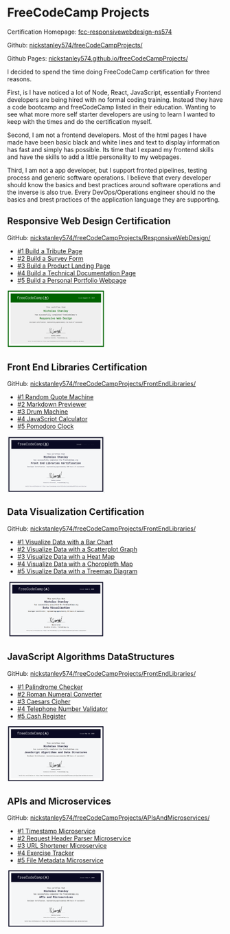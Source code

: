 # FreeCodeCamp Projects

Certification Homepage: [fcc-responsivewebdesign-ns574](https://freecodecamp-projects-ns574.herokuapp.com/)

Github: [nickstanley574/freeCodeCampProjects/](https://github.com/nickstanley574/freeCodeCampProjects/)

Github Pages: [nickstanley574.github.io/freeCodeCampProjects/](https://nickstanley574.github.io/freeCodeCampProjects/)

I decided to spend the time doing FreeCodeCamp certification for three reasons.

First, is I have noticed a lot of Node, React, JavaScript, essentially Frontend developers are being hired with no formal coding training. Instead they have a code bootcamp and freeCodeCamp listed in their education. Wanting to see what more more self starter developers are using to learn I wanted to keep with the times and do the certification myself.

Second, I am not a frontend developers. Most of the html pages I have made have been basic black and white lines and text to display information has fast and simply has possible. Its time that I expand my frontend skills and have the skills to add a little personality to my webpages.

Third, I am not a app developer, but  I support fronted pipelines, testing process and generic software operations. I believe that every developer should know the basics and best practices around software operations and the inverse is also true. Every DevOps/Operations engineer should no the basics and brest practices of the application language they are supporting.


## Responsive Web Design Certification

GitHub: [nickstanley574/freeCodeCampProjects/ResponsiveWebDesign/](https://github.com/nickstanley574/freeCodeCampProjects/tree/master/ResponsiveWebDesign)

* [#1 Build a Tribute Page](https://nickstanley574.github.io/freeCodeCampProjects/ResponsiveWebDesign/Build-a-Trubute-Page/)
* [#2 Build a Survey Form](https://nickstanley574.github.io/freeCodeCampProjects//ResponsiveWebDesign/Survey-Form/)
* [#3 Build a Product Landing Page](https://nickstanley574.github.io/freeCodeCampProjects//ResponsiveWebDesign/Product-Landing-Page/)
* [#4 Build a Technical Documentation Page](https://nickstanley574.github.io/freeCodeCampProjects//ResponsiveWebDesign/Technical-Documentation-Page/)
* [#5 Build a Personal Portfolio Webpage](https://nickstanley574.github.io/freeCodeCampProjects//ResponsiveWebDesign/PersonalPortfolioWebpage/)

<img src="ResponsiveWebDesign/ResponsiveWebDesignCertificate.png" alt="FCC Responsive Web Design Certificate" width="45%"/>


## Front End Libraries Certification

GitHub: [nickstanley574/freeCodeCampProjects/FrontEndLibraries/](https://github.com/nickstanley574/freeCodeCampProjects/tree/master/FrontEndLibraries)

* [#1 Random Quote Machine](https://nickstanley574.github.io/freeCodeCampProjects//FrontEndLibraries/RandomQuoteMachine/)
* [#2 Markdown Previewer](https://nickstanley574.github.io/freeCodeCampProjects//FrontEndLibraries/MarkdownPreviewer/)
* [#3 Drum Machine](https://nickstanley574.github.io/freeCodeCampProjects//FrontEndLibraries/DrumMachine/)
* [#4 JavaScript Calculator](https://nickstanley574.github.io/freeCodeCampProjects//FrontEndLibraries/JavaScriptCalculator/)
* [#5 Pomodoro Clock](https://nickstanley574.github.io/freeCodeCampProjects//FrontEndLibraries/PomodoroClock/)


<img src="FrontEndLibraries/FrontEndLibrariesCertification.png" alt="Front End Libraries Certificate" width="45%"/>

## Data Visualization Certification

GitHub: [nickstanley574/freeCodeCampProjects/FrontEndLibraries/](https://github.com/nickstanley574/freeCodeCampProjects/tree/master/FrontEndLibraries)

* [#1 Visualize Data with a Bar Chart](https://nickstanley574.github.io/freeCodeCampProjects//DataVisualization/VisualizeDataBarChart/)
* [#2 Visualize Data with a Scatterplot Graph](https://nickstanley574.github.io/freeCodeCampProjects//DataVisualization/VisualizeDataScatterplotGraph/)
* [#3 Visualize Data with a Heat Map](https://nickstanley574.github.io/freeCodeCampProjects//DataVisualization/VisualizeDataHeatMap/)
* [#4 Visualize Data with a Choropleth Map](https://nickstanley574.github.io/freeCodeCampProjects//DataVisualization/VisualizeChoroplethMap/)
* [#5 Visualize Data with a Treemap Diagram](https://nickstanley574.github.io/freeCodeCampProjects//DataVisualization/VisualizeDataTreemapDiagram/)

<img src="DataVisualization/DataVisualizationCertificate.png" alt="Data Visualization Certificate" width="45%"/>


## JavaScript Algorithms DataStructures

GitHub: [nickstanley574/freeCodeCampProjects/FrontEndLibraries/](https://github.com/nickstanley574/freeCodeCampProjects/tree/master/JavaScriptAlgorithmsDataStructures)

* [#1 Palindrome Checker](https://github.com/nickstanley574/freeCodeCampProjects/blob/master/JavaScriptAlgorithmsDataStructures/PalindromeChecker.js)
* [#2 Roman Numeral Converter](https://github.com/nickstanley574/freeCodeCampProjects/blob/master/JavaScriptAlgorithmsDataStructures/RomanNumeralConverter.js)
* [#3 Caesars Cipher](https://github.com/nickstanley574/freeCodeCampProjects/blob/master/JavaScriptAlgorithmsDataStructures/CaesarsCipher.js)
* [#4 Telephone Number Validator](https://github.com/nickstanley574/freeCodeCampProjects/blob/master/JavaScriptAlgorithmsDataStructures/TelephoneNumberValidator.js)
* [#5 Cash Register](https://github.com/nickstanley574/freeCodeCampProjects/blob/master/JavaScriptAlgorithmsDataStructures/CashRegister.js)

<img src="JavaScriptAlgorithmsDataStructures/JavaScriptAlgorithmsAndDataStructuresCertification.png" alt="JavaScript Algorithms and DataStructures Certification" width="45%"/>


## APIs and Microservices

GitHub: [nickstanley574/freeCodeCampProjects/APIsAndMicroservices/](https://github.com/nickstanley574/freeCodeCampProjects/tree/master/APIsAndMicroservices)

* [#1 Timestamp Microservice](https://fcc-timestamp-ns574.herokuapp.com)
* [#2 Request Header Parser Microservice](https://fcc-header-parser-ns574.herokuapp.com)
* [#3 URL Shortener Microservice](https://fcc-urlshortener-ns574.herokuapp.com)
* [#4 Exercise Tracker](https://fcc-exercisetracker-ns574.herokuapp.com)
* [#5 File Metadata Microservice](https://fcc-filemetadata-ns574.herokuapp.com)

<img src="APIsAndMicroservices/APIsAndMicroservicesCertifcate.png" alt="JavaScript Algorithms and DataStructures Certification" width="45%"/>